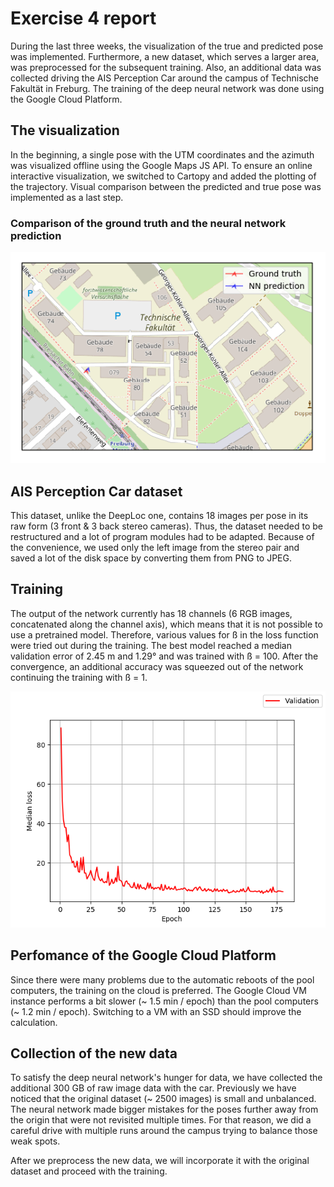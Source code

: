 # Exercise 4 report

During the last three weeks, the visualization of the true and predicted pose was implemented. 
Furthermore, a new dataset, which serves a larger area, was preprocessed for the subsequent training.
Also, an additional data was collected driving the AIS Perception Car around the campus of Technische Fakultät in Freburg.
The training of the deep neural network was done using the Google Cloud Platform.

## The visualization
In the beginning, a single pose with the UTM coordinates and the azimuth was visualized offline using the Google Maps JS API. 
To ensure an online interactive visualization, we switched to Cartopy and added the plotting of the trajectory. Visual comparison between the predicted and true pose was implemented as a last step.

### Comparison of the ground truth and the neural network prediction

![](images/gt-nn-visualization.gif)

## AIS Perception Car dataset
This dataset, unlike the DeepLoc one, contains 18 images per pose in its raw form (3 front & 3 back stereo cameras).
Thus, the dataset needed to be restructured and a lot of program modules had to be adapted. Because of the convenience, we used only the left image from the stereo pair and saved a lot of the disk space by converting them from PNG to JPEG.

## Training
The output of the network currently has 18 channels (6 RGB images, concatenated along the channel axis), which means that it is  not possible to use a pretrained model. Therefore, various values for ß in the loss function were tried out during the training. The best model reached a median validation error of 2.45 m and 1.29° and was trained with ß = 100. After the convergence, an additional accuracy was squeezed out of the network continuing the training with ß = 1.

![](images/model_100.0_2018_6_26_9_22.loss.png)

## Perfomance of the Google Cloud Platform
Since there were many problems due to the automatic reboots of the pool computers, the training on the cloud is preferred. The Google Cloud VM instance performs a bit slower (~ 1.5 min / epoch) than the pool computers (~ 1.2 min / epoch). 
Switching to a VM with an SSD should improve the calculation.

## Collection of the new data
To satisfy the deep neural network's hunger for data, we have collected the additional 300 GB of raw image data with the car. Previously we have noticed that the original dataset (~ 2500 images) is small and unbalanced. The neural network made bigger mistakes for the poses further away from the origin that were not revisited multiple times. For that reason, we did a careful drive with multiple runs around the campus trying to balance those weak spots.

After we preprocess the new data, we will incorporate it with the original dataset and proceed with the training.
